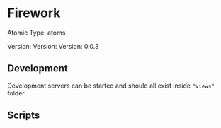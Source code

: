 # Firework

Atomic Type: atoms

Version: Version: Version: 0.0.3

## Development

Development servers can be started and should all exist inside `"views"` folder

## Scripts
